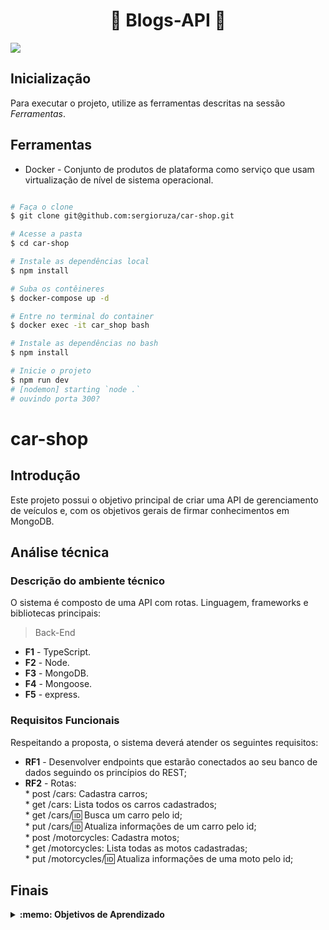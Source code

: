 # <h1 align="center">💾 Blogs-API 💾</h1>
<fig>
<img src="https://s1.1zoom.me/big0/562/345021-admin.jpg">
</fig>

## Inicialização
Para executar o projeto, utilize as ferramentas descritas na sessão *Ferramentas*.

## Ferramentas
* Docker - Conjunto de produtos de plataforma como serviço que usam virtualização de nível de sistema operacional.
```bash

# Faça o clone
$ git clone git@github.com:sergioruza/car-shop.git

# Acesse a pasta
$ cd car-shop

# Instale as dependências local
$ npm install

# Suba os contêineres
$ docker-compose up -d

# Entre no terminal do container
$ docker exec -it car_shop bash

# Instale as dependências no bash
$ npm install

# Inicie o projeto
$ npm run dev
# [nodemon] starting `node .`
# ouvindo porta 300?
```
# car-shop

## Introdução

Este projeto possui o objetivo principal de criar uma API de gerenciamento de veículos e,
com os objetivos gerais de firmar conhecimentos em MongoDB.

## Análise técnica

### Descrição do ambiente técnico

O sistema é composto de uma API com rotas. Linguagem, frameworks e bibliotecas principais:
> Back-End
* **F1** - TypeScript.
* **F2** - Node.
* **F3** - MongoDB.
* **F4** - Mongoose.
* **F5** - express.

### Requisitos Funcionais
Respeitando a proposta, o sistema deverá atender os seguintes requisitos:

* **RF1** - Desenvolver endpoints que estarão conectados ao seu banco de dados seguindo os princípios do REST;
* **RF2** - Rotas:  
                   * post /cars: Cadastra carros;  
                   * get /cars: Lista todos os carros cadastrados;  
                   * get /cars/:id: Busca um carro pelo id;  
                   * put /cars/:id: Atualiza informações de um carro pelo id;  
                   * post /motorcycles: Cadastra motos;  
                   * get /motorcycles: Lista todas as motos cadastradas;  
                   * put /motorcycles/:id: Atualiza informações de uma moto pelo id;  

## Finais
<details>
 <summary><strong>:memo: Objetivos de Aprendizado</strong></summary><br /> 

- Utilizar Node.js;

- Utilizar Mongoose para manipulação no mongoDB;

- Realizar uma aplicação com CRUD;
  
- Aplicar os princípios de Programação Orientada a Objetos;
  
- Aplicar os principios de SOLID;

</details>


